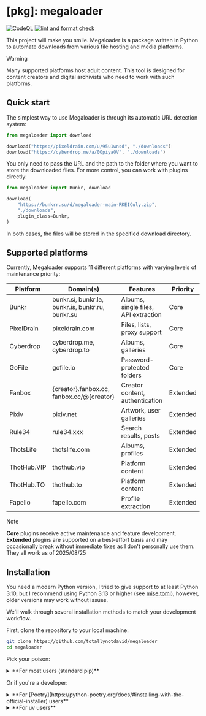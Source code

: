 # [pkg]: megaloader

[![CodeQL](https://github.com/totallynotdavid/megaloader/actions/workflows/codeql.yml/badge.svg)](https://github.com/totallynotdavid/megaloader/actions/workflows/codeql.yml)
[![lint and format check](https://github.com/totallynotdavid/megaloader/actions/workflows/checks.yml/badge.svg)](https://github.com/totallynotdavid/megaloader/actions/workflows/checks.yml)

This project will make you smile. Megaloader is a package written in Python to
automate downloads from various file hosting and media platforms.

> [!WARNING]
> Many supported platforms host adult content. This tool is designed
> for content creators and digital archivists who need to work with such
> platforms.

## Quick start

The simplest way to use Megaloader is through its automatic URL detection
system:

```python
from megaloader import download

download("https://pixeldrain.com/u/95u1wnsd", "./downloads")
download("https://cyberdrop.me/a/0OpiyaOV", "./downloads")
```

You only need to pass the URL and the path to the folder where you want to store
the downloaded files. For more control, you can work with plugins directly:

```python
from megaloader import Bunkr, download

download(
    "https://bunkrr.su/d/megaloader-main-RKEICuly.zip",
    "./downloads",
    plugin_class=Bunkr,
)
```

In both cases, the files will be stored in the specified download directory.

## Supported platforms

Currently, Megaloader supports 11 different platforms with varying levels of
maintenance priority:

| Platform    | Domain(s)                                        | Features                             | Priority |
| ----------- | ------------------------------------------------ | ------------------------------------ | -------- |
| Bunkr       | bunkr.si, bunkr.la, bunkr.is, bunkr.ru, bunkr.su | Albums, single files, API extraction | Core     |
| PixelDrain  | pixeldrain.com                                   | Files, lists, proxy support          | Core     |
| Cyberdrop   | cyberdrop.me, cyberdrop.to                       | Albums, galleries                    | Core     |
| GoFile      | gofile.io                                        | Password-protected folders           | Core     |
| Fanbox      | {creator}.fanbox.cc, fanbox.cc/@{creator}        | Creator content, authentication      | Extended |
| Pixiv       | pixiv.net                                        | Artwork, user galleries              | Extended |
| Rule34      | rule34.xxx                                       | Search results, posts                | Extended |
| ThotsLife   | thotslife.com                                    | Albums, profiles                     | Extended |
| ThotHub.VIP | thothub.vip                                      | Platform content                     | Extended |
| ThotHub.TO  | thothub.to                                       | Platform content                     | Extended |
| Fapello     | fapello.com                                      | Profile extraction                   | Extended |

> [!NOTE] 
> **Core** plugins receive active maintenance and feature development.
> **Extended** plugins are supported on a best-effort basis and may occasionally
> break without immediate fixes as I don't personally use them. They all work as
> of 2025/08/25

## Installation

You need a modern Python version, I tried to give support to at least Python
3.10, but I recommend using Python 3.13 or higher (see [mise.toml](mise.toml)),
however, older versions may work without issues.

We'll walk through several installation methods to match your development
workflow.

First, clone the repository to your local machine:

```bash
git clone https://github.com/totallynotdavid/megaloader
cd megaloader
```

Pick your poison:

<details>
<summary>**For most users (standard pip)**</summary>

If you're familiar with traditional Python package management, install
dependencies from our requirements file:

```bash
# On macOS/Linux
python3 -m pip install -r requirements.txt

# On Windows
python -m pip install -r requirements.txt
```

</details>

Or if you're a developer:

<details>
<summary>**For [Poetry](https://python-poetry.org/docs/#installing-with-the-official-installer) users**</summary>

If your workflow already includes Poetry for dependency management:

```bash
poetry install
```

</details>

<details>
<summary>**For uv users**</summary>

UV provides faster dependency resolution and installation. After
[installing UV](https://docs.astral.sh/uv/getting-started/installation/):

```bash
uv install
```

<details>
<summary>**Recommended: for mise users**</summary>

We recommend mise for a more reliable setup experience across different
operating systems. After
[installing mise](https://mise.jdx.dev/getting-started.html):

```bash
mise install  # Sets up Python 3.13.7, uv, and ruff automatically
mise run install # Installs the dependencies of the project
```

</details>

Once you have everything installed, you can play around with the
[example](example.py) script:

```bash
# If using mise/uv
uv run example.py

# If using standard Python
python example.py
```

## Project background

This project was originally developed by [@Ximaz](https://github.com/Ximaz), the
original repository was deleted or made private at some point during/after 2023.
I decided to continue development on my work, and have currently finished
completely refactoring the codebase to fix changes made by the sites we support.

The
[original implementation](https://github.com/totallynotdavid/megaloader/tree/9adeffe2d4055d26f9db2b7fcbf6f92de0aca628)
has been largely rewritten with my own opinionade ideas. My focus is on the
following plugins (Bunkr, PixelDrain, Cyberdrop, and GoFile, which I decided to
call core) while providing best-effort support for the extended set.

> [!TIP]
> If you encounter issues with any plugin, please report them through the
> [GitHub Issues](https://github.com/totallynotdavid/megaloader/issues) tracker.
> Include specific URLs, error messages (logs with DEBUG), and your Python
> version for faster troubleshooting.

## Understanding the architecture

The package has a plugin-based architecture. Each supported platform is
implemented as a separate plugin that inherits from a `BasePlugin` abstract base
class.

Every plugin implements two methods:

- `export()` - Parses platform-specific pages and extracts file information
- `download_file()` - Handles the actual file retrieval and storage

An `Item` dataclass is used to pass information between these operations. See
[megaloader/plugin.py](megaloader/plugin.py?plain=1#L7):

```python
@dataclass
class Item:
    url: str                                   # Direct download URL
    filename: str                              # Suggested filename
    album_title: Optional[str] = None          # Album/collection name
    file_id: Optional[str] = None              # Platform-specific ID
    metadata: Optional[dict[str, Any]] = None  # Additional platform data
```

### Advanced usage

Some plugins support additional configuration options.

For example, PixelDrain has an additional `use_proxy` option which lets you use
a list of proxies provided by [@sh13y](https://github.com/sh13y) via
[Cloudflare workers](https://github.com/sh13y/pixeldrain-ratelimit-bypasser). Of
course, this can help with rate limiting issues but the caveat is that you have
to trust his code/deployments[^1]. This option is turned off by default.

```python
download(
    "https://pixeldrain.com/l/nH4ZKt3b",
    "./downloads",
    use_proxy=True
)
```

GoFile allows users to put a password to access their files/albums. The module
support this via the password prop.

```python
download(
    "https://gofile.io/d/protected_folder",
    "./downloads",
    password="secret123"
)
```

For maximum control over the download process, you can import a specific plugin
and use it. If you intend to provide a service using this package, you should
handle rate limiting, caching, URL validation by yourself. This package is not
designed for high stressed scenarios (for now).

To use the plugin class, you can do something like this:

```python
from megaloader.plugins import Cyberdrop

plugin = Cyberdrop("https://cyberdrop.me/a/album_id")

# Extract all items first (useful for progress tracking)
items = list(plugin.export())
print(f"Found {len(items)} files to download")

# Download with custom logic
for i, item in enumerate(items):
    print(f"Downloading {i+1}/{len(items)}: {item.filename}")
    success = plugin.download_file(item, "./downloads/")
    if not success:
        print(f"Failed to download {item.filename}")
```

## How to contribute

We welcome contributions whether you're fixing bugs, improving existing plugins,
or adding support for new platforms.

Our development workflow includes several automated tasks for code quality:

```bash
mise run fix     # Format code and apply safe automated fixes via ruff
mise run mypy    # Run comprehensive type checking
mise run export  # Update requirements.txt from pyproject.toml
```

All contributions must meet our automated CI pipeline requirements which include
[type safety](.github/workflows/checks.yml) (you'll be fine if you pass
`mise run mypy`), [code style](.github/workflows/checks.yml) (`mise run fix`)
and [security](.github/workflows/codeql.yml) (codeql).

### Creating new plugins

When developing plugins for new platforms, follow these guidelines:

1. **Inherit from BasePlugin** and implement both required methods
2. **Register your plugin** in the domain registry for automatic detection. See
   [plugins/**init**.py](megaloader/plugins/__init__.py)
3. (Optional) **Try to follow existing patterns** for consistency with the
   existing codebase

Here's a minimal plugin template:

```python
class NewPlatformPlugin(BasePlugin):
    def __init__(self, url: str, **kwargs: Any) -> None:
        super().__init__(url, **kwargs)
        # Initialize session, configure headers, etc.

    def export(self) -> Generator[Item, None, None]:
        # Parse the URL and extract file information
        # Yield Item objects with download metadata
        pass

    def download_file(self, item: Item, output_dir: str) -> bool:
        # Handle actual file download and storage
        # Return success/failure status
        return True
```

### Technical details

**Dependencies**: The runtime has a minimal footprint with just three core
dependencies - `requests` for HTTP operations, `beautifulsoup4` for HTML
parsing, and `lxml` as the high-performance parser backend for `beautifulsoup4`.
Development dependencies include `ruff` for code quality and `mypy` for type
safety. The [requirements.txt](requirements.txt) has a more extensive list but
includes dependencies of our dependencies.

**Configuration**: The `pyproject.toml` serves as the central configuration
file, while `mise.toml` provides development environment automation with exact
tool versions and task orchestration. Both ruff and mypy are configured in
pyproject.toml.

## Getting help

**Bug Reports**: Use our
[GitHub Issues](https://github.com/totallynotdavid/megaloader/issues) tracker.
Include Python version, complete error messages, and specific URLs that are
failing.

**Feature Requests**: Also through GitHub Issues. Describe your use case and the
platform you'd like to see supported.

**General Questions**: GitHub Discussions are appropriate for general questions
about usage or architecture.

Remember to include relevant technical details like your Python version,
dependency versions (you can get this with `uv tree` if using UV), and complete
stack traces when reporting issues. This information significantly speeds up the
debugging process and helps us provide better support.

[^1]:
    The repo may not be the code deployed on the actual worker and could
    introduce you to man in the middle attacks.
